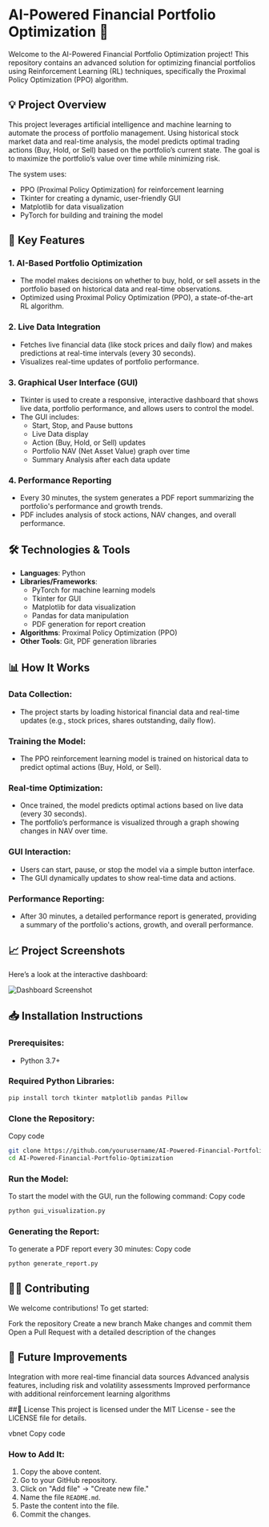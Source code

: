 # AI-Powered Financial Portfolio Optimization 🚀

Welcome to the AI-Powered Financial Portfolio Optimization project! This repository contains an advanced solution for optimizing financial portfolios using Reinforcement Learning (RL) techniques, specifically the Proximal Policy Optimization (PPO) algorithm.

## 💡 Project Overview

This project leverages artificial intelligence and machine learning to automate the process of portfolio management. Using historical stock market data and real-time analysis, the model predicts optimal trading actions (Buy, Hold, or Sell) based on the portfolio’s current state. The goal is to maximize the portfolio’s value over time while minimizing risk.

The system uses:
- PPO (Proximal Policy Optimization) for reinforcement learning
- Tkinter for creating a dynamic, user-friendly GUI
- Matplotlib for data visualization
- PyTorch for building and training the model

## 🚀 Key Features

### 1. AI-Based Portfolio Optimization
- The model makes decisions on whether to buy, hold, or sell assets in the portfolio based on historical data and real-time observations.
- Optimized using Proximal Policy Optimization (PPO), a state-of-the-art RL algorithm.

### 2. Live Data Integration
- Fetches live financial data (like stock prices and daily flow) and makes predictions at real-time intervals (every 30 seconds).
- Visualizes real-time updates of portfolio performance.

### 3. Graphical User Interface (GUI)
- Tkinter is used to create a responsive, interactive dashboard that shows live data, portfolio performance, and allows users to control the model.
- The GUI includes:
  - Start, Stop, and Pause buttons
  - Live Data display
  - Action (Buy, Hold, or Sell) updates
  - Portfolio NAV (Net Asset Value) graph over time
  - Summary Analysis after each data update

### 4. Performance Reporting
- Every 30 minutes, the system generates a PDF report summarizing the portfolio's performance and growth trends.
- PDF includes analysis of stock actions, NAV changes, and overall performance.

## 🛠️ Technologies & Tools
- **Languages**: Python
- **Libraries/Frameworks**:
  - PyTorch for machine learning models
  - Tkinter for GUI
  - Matplotlib for data visualization
  - Pandas for data manipulation
  - PDF generation for report creation
- **Algorithms**: Proximal Policy Optimization (PPO)
- **Other Tools**: Git, PDF generation libraries

## 📊 How It Works

### Data Collection:
- The project starts by loading historical financial data and real-time updates (e.g., stock prices, shares outstanding, daily flow).

### Training the Model:
- The PPO reinforcement learning model is trained on historical data to predict optimal actions (Buy, Hold, or Sell).

### Real-time Optimization:
- Once trained, the model predicts optimal actions based on live data (every 30 seconds).
- The portfolio’s performance is visualized through a graph showing changes in NAV over time.

### GUI Interaction:
- Users can start, pause, or stop the model via a simple button interface.
- The GUI dynamically updates to show real-time data and actions.

### Performance Reporting:
- After 30 minutes, a detailed performance report is generated, providing a summary of the portfolio's actions, growth, and overall performance.

## 📈 Project Screenshots

Here’s a look at the interactive dashboard:

![Dashboard Screenshot](path-to-your-screenshot.png)

## 📥 Installation Instructions

### Prerequisites:
- Python 3.7+

### Required Python Libraries:
```bash
pip install torch tkinter matplotlib pandas Pillow
```
### Clone the Repository:
Copy code
```bash
git clone https://github.com/yourusername/AI-Powered-Financial-Portfolio-Optimization.git
cd AI-Powered-Financial-Portfolio-Optimization
```
### Run the Model:
To start the model with the GUI, run the following command:
Copy code
```bash
python gui_visualization.py
```

### Generating the Report:
To generate a PDF report every 30 minutes:
Copy code
```bash
python generate_report.py
```

## 🧑‍💻 Contributing
We welcome contributions! To get started:

Fork the repository
Create a new branch
Make changes and commit them
Open a Pull Request with a detailed description of the changes

## 🎯 Future Improvements
Integration with more real-time financial data sources
Advanced analysis features, including risk and volatility assessments
Improved performance with additional reinforcement learning algorithms

##📄 License
This project is licensed under the MIT License - see the LICENSE file for details.

vbnet
Copy code

### How to Add It:
1. Copy the above content.
2. Go to your GitHub repository.
3. Click on "Add file" → "Create new file."
4. Name the file `README.md`.
5. Paste the content into the file.
6. Commit the changes.

